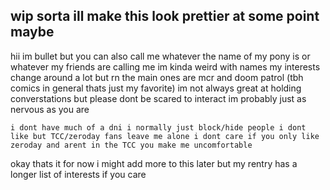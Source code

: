 ## wip sorta ill make this look prettier at some point maybe
hii im bullet but you can also call me whatever the name of my pony is or whatever my friends are calling me im kinda weird with names
my interests change around a lot but rn the main ones are mcr and doom patrol (tbh comics in general thats just my favorite)
im not always great at holding converstations but please dont be scared to interact im probably just as nervous as you are
```
i dont have much of a dni i normally just block/hide people i dont like but TCC/zeroday fans leave me alone i dont care if you only like zeroday and arent in the TCC you make me uncomfortable
```
okay thats it for now i might add more to this later but my rentry has a longer list of interests if you care
